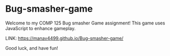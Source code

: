 # Bug-smasher-game
Welcome to my COMP 125 Bug smasher Game assignment! This game uses JavaScript to enhance gameplay. 

LINK: https://manav4499.github.io/Bug-smasher-game/

Good luck, and have fun!
